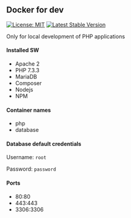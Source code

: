 ## Docker for dev

[![License: MIT](https://img.shields.io/github/license/rdurica/docker-dev-php.svg?style=flat-square)](LICENSE)
[![Latest Stable Version](https://img.shields.io/github/release/rdurica/docker-dev-php.svg?style=flat-square)](https://github.com/rdurica/docker-dev-php/releases)


Only for local development of PHP applications
#### Installed SW
* Apache 2
* PHP 7.3.3
* MariaDB
* Composer
* Nodejs
* NPM

#### Container names
* php
* database

#### Database default credentials
Username: ```root```

Password: ```password```

#### Ports
* 80:80
* 443:443
* 3306:3306

